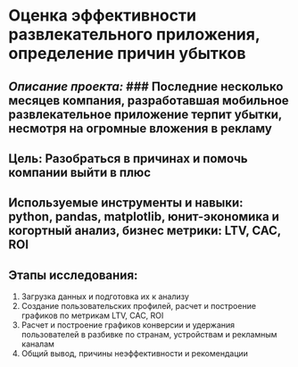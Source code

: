 # Оценка эффективности развлекательного приложения, определение причин убытков
## *Описание проекта:* ### Последние несколько месяцев компания, разработавшая мобильное развлекательное приложение терпит убытки, несмотря на огромные вложения в рекламу
## Цель: Разобраться в причинах и помочь компании выйти в плюс
## Используемые инструменты и навыки: python, pandas, matplotlib, юнит-экономика и когортный анализ, бизнес метрики: LTV, CAC, ROI
## Этапы исследования:
1. Загрузка данных и подготовка их к анализу
2. Создание пользовательских профилей, расчет и построение графиков по метрикам LTV, CAC, ROI
3. Расчет и построение графиков конверсии и удержания пользователей в разбивке по странам, устройствам и рекламным каналам
4. Общий вывод, причины неэффективности и рекомендации

